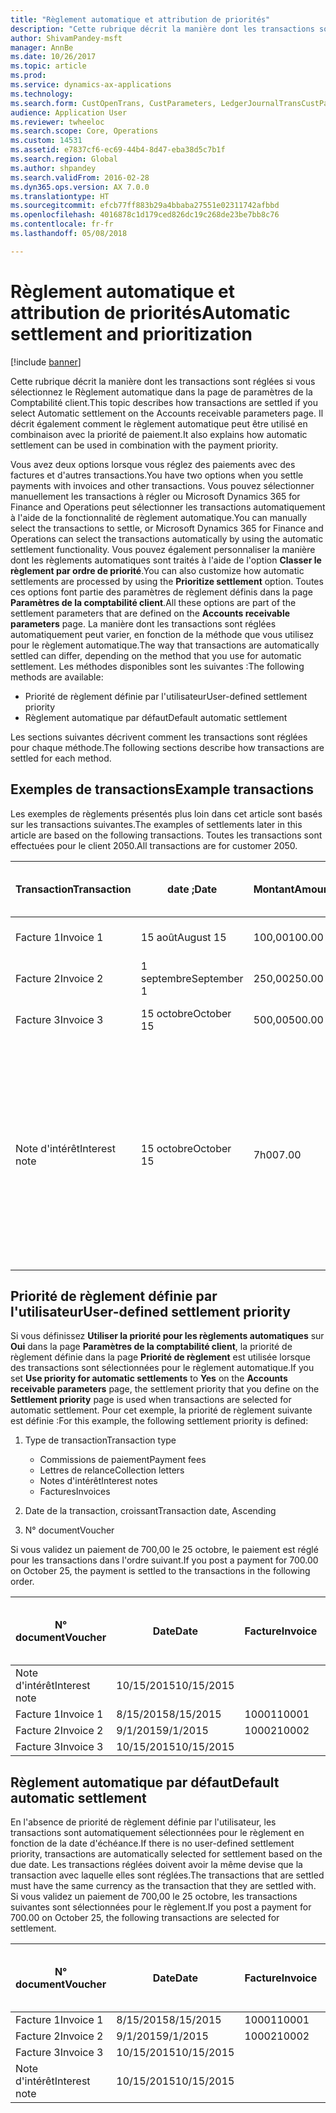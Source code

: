 ```yaml
---
title: "Règlement automatique et attribution de priorités"
description: "Cette rubrique décrit la manière dont les transactions sont réglées si vous sélectionnez le Règlement automatique dans la page de paramètres de la Comptabilité client. Il décrit également comment le règlement automatique peut être utilisé en combinaison avec la priorité de paiement."
author: ShivamPandey-msft
manager: AnnBe
ms.date: 10/26/2017
ms.topic: article
ms.prod: 
ms.service: dynamics-ax-applications
ms.technology: 
ms.search.form: CustOpenTrans, CustParameters, LedgerJournalTransCustPaym
audience: Application User
ms.reviewer: twheeloc
ms.search.scope: Core, Operations
ms.custom: 14531
ms.assetid: e7837cf6-ec69-44b4-8d47-eba38d5c7b1f
ms.search.region: Global
ms.author: shpandey
ms.search.validFrom: 2016-02-28
ms.dyn365.ops.version: AX 7.0.0
ms.translationtype: HT
ms.sourcegitcommit: efcb77ff883b29a4bbaba27551e02311742afbbd
ms.openlocfilehash: 4016878c1d179ced826dc19c268de23be7bb8c76
ms.contentlocale: fr-fr
ms.lasthandoff: 05/08/2018

---
```


# <a name="automatic-settlement-and-prioritization"></a><span data-ttu-id="bfe7f-104">Règlement automatique et attribution de priorités</span><span class="sxs-lookup"><span data-stu-id="bfe7f-104">Automatic settlement and prioritization</span></span>

[!include [banner](../includes/banner.md)]

<span data-ttu-id="bfe7f-105">Cette rubrique décrit la manière dont les transactions sont réglées si vous sélectionnez le Règlement automatique dans la page de paramètres de la Comptabilité client.</span><span class="sxs-lookup"><span data-stu-id="bfe7f-105">This topic describes how transactions are settled if you select Automatic settlement on the Accounts receivable parameters page.</span></span> <span data-ttu-id="bfe7f-106">Il décrit également comment le règlement automatique peut être utilisé en combinaison avec la priorité de paiement.</span><span class="sxs-lookup"><span data-stu-id="bfe7f-106">It also explains how automatic settlement can be used in combination with the payment priority.</span></span>

<span data-ttu-id="bfe7f-107">Vous avez deux options lorsque vous réglez des paiements avec des factures et d'autres transactions.</span><span class="sxs-lookup"><span data-stu-id="bfe7f-107">You have two options when you settle payments with invoices and other transactions.</span></span> <span data-ttu-id="bfe7f-108">Vous pouvez sélectionner manuellement les transactions à régler ou Microsoft Dynamics 365 for Finance and Operations peut sélectionner les transactions automatiquement à l'aide de la fonctionnalité de règlement automatique.</span><span class="sxs-lookup"><span data-stu-id="bfe7f-108">You can manually select the transactions to settle, or Microsoft Dynamics 365 for Finance and Operations can select the transactions automatically by using the automatic settlement functionality.</span></span> <span data-ttu-id="bfe7f-109">Vous pouvez également personnaliser la manière dont les règlements automatiques sont traités à l'aide de l'option **Classer le règlement par ordre de priorité**.</span><span class="sxs-lookup"><span data-stu-id="bfe7f-109">You can also customize how automatic settlements are processed by using the **Prioritize settlement** option.</span></span> <span data-ttu-id="bfe7f-110">Toutes ces options font partie des paramètres de règlement définis dans la page **Paramètres de la comptabilité client**.</span><span class="sxs-lookup"><span data-stu-id="bfe7f-110">All these options are part of the settlement parameters that are defined on the **Accounts receivable parameters** page.</span></span> <span data-ttu-id="bfe7f-111">La manière dont les transactions sont réglées automatiquement peut varier, en fonction de la méthode que vous utilisez pour le règlement automatique.</span><span class="sxs-lookup"><span data-stu-id="bfe7f-111">The way that transactions are automatically settled can differ, depending on the method that you use for automatic settlement.</span></span> <span data-ttu-id="bfe7f-112">Les méthodes disponibles sont les suivantes :</span><span class="sxs-lookup"><span data-stu-id="bfe7f-112">The following methods are available:</span></span>

-   <span data-ttu-id="bfe7f-113">Priorité de règlement définie par l'utilisateur</span><span class="sxs-lookup"><span data-stu-id="bfe7f-113">User-defined settlement priority</span></span>
-   <span data-ttu-id="bfe7f-114">Règlement automatique par défaut</span><span class="sxs-lookup"><span data-stu-id="bfe7f-114">Default automatic settlement</span></span>

<span data-ttu-id="bfe7f-115">Les sections suivantes décrivent comment les transactions sont réglées pour chaque méthode.</span><span class="sxs-lookup"><span data-stu-id="bfe7f-115">The following sections describe how transactions are settled for each method.</span></span>

## <a name="example-transactions"></a><span data-ttu-id="bfe7f-116">Exemples de transactions</span><span class="sxs-lookup"><span data-stu-id="bfe7f-116">Example transactions</span></span>
<span data-ttu-id="bfe7f-117">Les exemples de règlements présentés plus loin dans cet article sont basés sur les transactions suivantes.</span><span class="sxs-lookup"><span data-stu-id="bfe7f-117">The examples of settlements later in this article are based on the following transactions.</span></span> <span data-ttu-id="bfe7f-118">Toutes les transactions sont effectuées pour le client 2050.</span><span class="sxs-lookup"><span data-stu-id="bfe7f-118">All transactions are for customer 2050.</span></span>

| <span data-ttu-id="bfe7f-119">Transaction</span><span class="sxs-lookup"><span data-stu-id="bfe7f-119">Transaction</span></span>   | <span data-ttu-id="bfe7f-120">date ;</span><span class="sxs-lookup"><span data-stu-id="bfe7f-120">Date</span></span>        | <span data-ttu-id="bfe7f-121">Montant</span><span class="sxs-lookup"><span data-stu-id="bfe7f-121">Amount</span></span> | <span data-ttu-id="bfe7f-122">Conditions d'escompte de règlement</span><span class="sxs-lookup"><span data-stu-id="bfe7f-122">Cash discount terms</span></span> | <span data-ttu-id="bfe7f-123">Date d'escompte de règlement</span><span class="sxs-lookup"><span data-stu-id="bfe7f-123">Cash discount date</span></span> | <span data-ttu-id="bfe7f-124">Commentaires</span><span class="sxs-lookup"><span data-stu-id="bfe7f-124">Comments</span></span>                                                                                                                                                                                      |
|---------------|-------------|--------|---------------------|--------------------|-----------------------------------------------------------------------------------------------------------------------------------------------------------------------------------------------|
| <span data-ttu-id="bfe7f-125">Facture 1</span><span class="sxs-lookup"><span data-stu-id="bfe7f-125">Invoice 1</span></span>     | <span data-ttu-id="bfe7f-126">15 août</span><span class="sxs-lookup"><span data-stu-id="bfe7f-126">August 15</span></span>   | <span data-ttu-id="bfe7f-127">100,00</span><span class="sxs-lookup"><span data-stu-id="bfe7f-127">100.00</span></span> | <span data-ttu-id="bfe7f-128">2%14, Net 30</span><span class="sxs-lookup"><span data-stu-id="bfe7f-128">2%14, Net 30</span></span>        | <span data-ttu-id="bfe7f-129">29 août</span><span class="sxs-lookup"><span data-stu-id="bfe7f-129">August 29</span></span>          |                                                                                                                                                                                               |
| <span data-ttu-id="bfe7f-130">Facture 2</span><span class="sxs-lookup"><span data-stu-id="bfe7f-130">Invoice 2</span></span>     | <span data-ttu-id="bfe7f-131">1 septembre</span><span class="sxs-lookup"><span data-stu-id="bfe7f-131">September 1</span></span> | <span data-ttu-id="bfe7f-132">250,00</span><span class="sxs-lookup"><span data-stu-id="bfe7f-132">250.00</span></span> | <span data-ttu-id="bfe7f-133">2%14, Net 30</span><span class="sxs-lookup"><span data-stu-id="bfe7f-133">2%14, Net 30</span></span>        | <span data-ttu-id="bfe7f-134">15 septembre</span><span class="sxs-lookup"><span data-stu-id="bfe7f-134">September 15</span></span>       |                                                                                                                                                                                               |
| <span data-ttu-id="bfe7f-135">Facture 3</span><span class="sxs-lookup"><span data-stu-id="bfe7f-135">Invoice 3</span></span>     | <span data-ttu-id="bfe7f-136">15 octobre</span><span class="sxs-lookup"><span data-stu-id="bfe7f-136">October 15</span></span>  | <span data-ttu-id="bfe7f-137">500,00</span><span class="sxs-lookup"><span data-stu-id="bfe7f-137">500.00</span></span> | <span data-ttu-id="bfe7f-138">2% 14/Net 30</span><span class="sxs-lookup"><span data-stu-id="bfe7f-138">2% 14/Net 30</span></span>        | <span data-ttu-id="bfe7f-139">29 octobre</span><span class="sxs-lookup"><span data-stu-id="bfe7f-139">October 29</span></span>         |                                                                                                                                                                                               |
| <span data-ttu-id="bfe7f-140">Note d'intérêt</span><span class="sxs-lookup"><span data-stu-id="bfe7f-140">Interest note</span></span> | <span data-ttu-id="bfe7f-141">15 octobre</span><span class="sxs-lookup"><span data-stu-id="bfe7f-141">October 15</span></span>  | <span data-ttu-id="bfe7f-142">7h00</span><span class="sxs-lookup"><span data-stu-id="bfe7f-142">7.00</span></span>   |                     |                    | <span data-ttu-id="bfe7f-143">Cette note d'intérêt concerne la facture 1 et la facture 2.</span><span class="sxs-lookup"><span data-stu-id="bfe7f-143">This interest note is for invoice 1 and invoice 2.</span></span> <span data-ttu-id="bfe7f-144">Le montant calculé représente 2 % d'intérêts sur les montants qui sont en souffrance depuis 30 jours ou plus.</span><span class="sxs-lookup"><span data-stu-id="bfe7f-144">The amount is calculated as 2-percent interest on amounts that are 30 or more days past due.</span></span> <span data-ttu-id="bfe7f-145">Par exemple, 0,02 × (100,00 + 250,00) = 7,00.</span><span class="sxs-lookup"><span data-stu-id="bfe7f-145">For example, 0.02 × (100.00 + 250.00) = 7.00.</span></span> |

## <a name="user-defined-settlement-priority"></a><span data-ttu-id="bfe7f-146">Priorité de règlement définie par l'utilisateur</span><span class="sxs-lookup"><span data-stu-id="bfe7f-146">User-defined settlement priority</span></span>
<span data-ttu-id="bfe7f-147">Si vous définissez **Utiliser la priorité pour les règlements automatiques** sur **Oui** dans la page **Paramètres de la comptabilité client**, la priorité de règlement définie dans la page **Priorité de règlement** est utilisée lorsque des transactions sont sélectionnées pour le règlement automatique.</span><span class="sxs-lookup"><span data-stu-id="bfe7f-147">If you set **Use priority for automatic settlements** to **Yes** on the **Accounts receivable parameters** page, the settlement priority that you define on the **Settlement priority** page is used when transactions are selected for automatic settlement.</span></span> <span data-ttu-id="bfe7f-148">Pour cet exemple, la priorité de règlement suivante est définie :</span><span class="sxs-lookup"><span data-stu-id="bfe7f-148">For this example, the following settlement priority is defined:</span></span>

1.  <span data-ttu-id="bfe7f-149">Type de transaction</span><span class="sxs-lookup"><span data-stu-id="bfe7f-149">Transaction type</span></span>
    -   <span data-ttu-id="bfe7f-150">Commissions de paiement</span><span class="sxs-lookup"><span data-stu-id="bfe7f-150">Payment fees</span></span>
    -   <span data-ttu-id="bfe7f-151">Lettres de relance</span><span class="sxs-lookup"><span data-stu-id="bfe7f-151">Collection letters</span></span>
    -   <span data-ttu-id="bfe7f-152">Notes d'intérêt</span><span class="sxs-lookup"><span data-stu-id="bfe7f-152">Interest notes</span></span>
    -   <span data-ttu-id="bfe7f-153">Factures</span><span class="sxs-lookup"><span data-stu-id="bfe7f-153">Invoices</span></span>

2.  <span data-ttu-id="bfe7f-154">Date de la transaction, croissant</span><span class="sxs-lookup"><span data-stu-id="bfe7f-154">Transaction date, Ascending</span></span>
3.  <span data-ttu-id="bfe7f-155">N° document</span><span class="sxs-lookup"><span data-stu-id="bfe7f-155">Voucher</span></span>

<span data-ttu-id="bfe7f-156">Si vous validez un paiement de 700,00 le 25 octobre, le paiement est réglé pour les transactions dans l'ordre suivant.</span><span class="sxs-lookup"><span data-stu-id="bfe7f-156">If you post a payment for 700.00 on October 25, the payment is settled to the transactions in the following order.</span></span>

| <span data-ttu-id="bfe7f-157">N° document</span><span class="sxs-lookup"><span data-stu-id="bfe7f-157">Voucher</span></span>       | <span data-ttu-id="bfe7f-158">Date</span><span class="sxs-lookup"><span data-stu-id="bfe7f-158">Date</span></span>       | <span data-ttu-id="bfe7f-159">Facture</span><span class="sxs-lookup"><span data-stu-id="bfe7f-159">Invoice</span></span> | <span data-ttu-id="bfe7f-160">Montant dans la devise de transaction</span><span class="sxs-lookup"><span data-stu-id="bfe7f-160">Amount in transaction currency</span></span> | <span data-ttu-id="bfe7f-161">Montant à régler</span><span class="sxs-lookup"><span data-stu-id="bfe7f-161">Amount to settle</span></span> | <span data-ttu-id="bfe7f-162">Solde</span><span class="sxs-lookup"><span data-stu-id="bfe7f-162">Balance</span></span> | <span data-ttu-id="bfe7f-163">Devise</span><span class="sxs-lookup"><span data-stu-id="bfe7f-163">Currency</span></span> |
|---------------|------------|---------|--------------------------------|------------------|---------|----------|
| <span data-ttu-id="bfe7f-164">Note d'intérêt</span><span class="sxs-lookup"><span data-stu-id="bfe7f-164">Interest note</span></span> | <span data-ttu-id="bfe7f-165">10/15/2015</span><span class="sxs-lookup"><span data-stu-id="bfe7f-165">10/15/2015</span></span> |         | <span data-ttu-id="bfe7f-166">7h00</span><span class="sxs-lookup"><span data-stu-id="bfe7f-166">7.00</span></span>                           | <span data-ttu-id="bfe7f-167">7h00</span><span class="sxs-lookup"><span data-stu-id="bfe7f-167">7.00</span></span>             | <span data-ttu-id="bfe7f-168">0,00</span><span class="sxs-lookup"><span data-stu-id="bfe7f-168">0.00</span></span>    | <span data-ttu-id="bfe7f-169">USD</span><span class="sxs-lookup"><span data-stu-id="bfe7f-169">USD</span></span>      |
| <span data-ttu-id="bfe7f-170">Facture 1</span><span class="sxs-lookup"><span data-stu-id="bfe7f-170">Invoice 1</span></span>     | <span data-ttu-id="bfe7f-171">8/15/2015</span><span class="sxs-lookup"><span data-stu-id="bfe7f-171">8/15/2015</span></span>  | <span data-ttu-id="bfe7f-172">10001</span><span class="sxs-lookup"><span data-stu-id="bfe7f-172">10001</span></span>   | <span data-ttu-id="bfe7f-173">100,00</span><span class="sxs-lookup"><span data-stu-id="bfe7f-173">100.00</span></span>                         | <span data-ttu-id="bfe7f-174">100,00</span><span class="sxs-lookup"><span data-stu-id="bfe7f-174">100.00</span></span>           | <span data-ttu-id="bfe7f-175">0,00</span><span class="sxs-lookup"><span data-stu-id="bfe7f-175">0.00</span></span>    | <span data-ttu-id="bfe7f-176">USD</span><span class="sxs-lookup"><span data-stu-id="bfe7f-176">USD</span></span>      |
| <span data-ttu-id="bfe7f-177">Facture 2</span><span class="sxs-lookup"><span data-stu-id="bfe7f-177">Invoice 2</span></span>     | <span data-ttu-id="bfe7f-178">9/1/2015</span><span class="sxs-lookup"><span data-stu-id="bfe7f-178">9/1/2015</span></span>   | <span data-ttu-id="bfe7f-179">10002</span><span class="sxs-lookup"><span data-stu-id="bfe7f-179">10002</span></span>   | <span data-ttu-id="bfe7f-180">250,00</span><span class="sxs-lookup"><span data-stu-id="bfe7f-180">250.00</span></span>                         | <span data-ttu-id="bfe7f-181">250,00</span><span class="sxs-lookup"><span data-stu-id="bfe7f-181">250.00</span></span>           | <span data-ttu-id="bfe7f-182">0,00</span><span class="sxs-lookup"><span data-stu-id="bfe7f-182">0.00</span></span>    | <span data-ttu-id="bfe7f-183">USD</span><span class="sxs-lookup"><span data-stu-id="bfe7f-183">USD</span></span>      |
| <span data-ttu-id="bfe7f-184">Facture 3</span><span class="sxs-lookup"><span data-stu-id="bfe7f-184">Invoice 3</span></span>     | <span data-ttu-id="bfe7f-185">10/15/2015</span><span class="sxs-lookup"><span data-stu-id="bfe7f-185">10/15/2015</span></span> |         | <span data-ttu-id="bfe7f-186">500,00</span><span class="sxs-lookup"><span data-stu-id="bfe7f-186">500.00</span></span>                         | <span data-ttu-id="bfe7f-187">343,00</span><span class="sxs-lookup"><span data-stu-id="bfe7f-187">343.00</span></span>           | <span data-ttu-id="bfe7f-188">157,00</span><span class="sxs-lookup"><span data-stu-id="bfe7f-188">157.00</span></span>  | <span data-ttu-id="bfe7f-189">USD</span><span class="sxs-lookup"><span data-stu-id="bfe7f-189">USD</span></span>      |

## <a name="default-automatic-settlement"></a><span data-ttu-id="bfe7f-190">Règlement automatique par défaut</span><span class="sxs-lookup"><span data-stu-id="bfe7f-190">Default automatic settlement</span></span>
<span data-ttu-id="bfe7f-191">En l'absence de priorité de règlement définie par l'utilisateur, les transactions sont automatiquement sélectionnées pour le règlement en fonction de la date d'échéance.</span><span class="sxs-lookup"><span data-stu-id="bfe7f-191">If there is no user-defined settlement priority, transactions are automatically selected for settlement based on the due date.</span></span> <span data-ttu-id="bfe7f-192">Les transactions réglées doivent avoir la même devise que la transaction avec laquelle elles sont réglées.</span><span class="sxs-lookup"><span data-stu-id="bfe7f-192">The transactions that are settled must have the same currency as the transaction that they are settled with.</span></span> <span data-ttu-id="bfe7f-193">Si vous validez un paiement de 700,00 le 25 octobre, les transactions suivantes sont sélectionnées pour le règlement.</span><span class="sxs-lookup"><span data-stu-id="bfe7f-193">If you post a payment for 700.00 on October 25, the following transactions are selected for settlement.</span></span>

| <span data-ttu-id="bfe7f-194">N° document</span><span class="sxs-lookup"><span data-stu-id="bfe7f-194">Voucher</span></span>       | <span data-ttu-id="bfe7f-195">Date</span><span class="sxs-lookup"><span data-stu-id="bfe7f-195">Date</span></span>       | <span data-ttu-id="bfe7f-196">Facture</span><span class="sxs-lookup"><span data-stu-id="bfe7f-196">Invoice</span></span> | <span data-ttu-id="bfe7f-197">Montant dans la devise de transaction</span><span class="sxs-lookup"><span data-stu-id="bfe7f-197">Amount in transaction currency</span></span> | <span data-ttu-id="bfe7f-198">Montant à régler</span><span class="sxs-lookup"><span data-stu-id="bfe7f-198">Amount to settle</span></span> | <span data-ttu-id="bfe7f-199">Solde</span><span class="sxs-lookup"><span data-stu-id="bfe7f-199">Balance</span></span> | <span data-ttu-id="bfe7f-200">Devise</span><span class="sxs-lookup"><span data-stu-id="bfe7f-200">Currency</span></span> |
|---------------|------------|---------|--------------------------------|------------------|---------|----------|
| <span data-ttu-id="bfe7f-201">Facture 1</span><span class="sxs-lookup"><span data-stu-id="bfe7f-201">Invoice 1</span></span>     | <span data-ttu-id="bfe7f-202">8/15/2015</span><span class="sxs-lookup"><span data-stu-id="bfe7f-202">8/15/2015</span></span>  | <span data-ttu-id="bfe7f-203">10001</span><span class="sxs-lookup"><span data-stu-id="bfe7f-203">10001</span></span>   | <span data-ttu-id="bfe7f-204">100,00</span><span class="sxs-lookup"><span data-stu-id="bfe7f-204">100.00</span></span>                         | <span data-ttu-id="bfe7f-205">100,00</span><span class="sxs-lookup"><span data-stu-id="bfe7f-205">100.00</span></span>           | <span data-ttu-id="bfe7f-206">0,00</span><span class="sxs-lookup"><span data-stu-id="bfe7f-206">0.00</span></span>    | <span data-ttu-id="bfe7f-207">USD</span><span class="sxs-lookup"><span data-stu-id="bfe7f-207">USD</span></span>      |
| <span data-ttu-id="bfe7f-208">Facture 2</span><span class="sxs-lookup"><span data-stu-id="bfe7f-208">Invoice 2</span></span>     | <span data-ttu-id="bfe7f-209">9/1/2015</span><span class="sxs-lookup"><span data-stu-id="bfe7f-209">9/1/2015</span></span>   | <span data-ttu-id="bfe7f-210">10002</span><span class="sxs-lookup"><span data-stu-id="bfe7f-210">10002</span></span>   | <span data-ttu-id="bfe7f-211">250,00</span><span class="sxs-lookup"><span data-stu-id="bfe7f-211">250.00</span></span>                         | <span data-ttu-id="bfe7f-212">250,00</span><span class="sxs-lookup"><span data-stu-id="bfe7f-212">250.00</span></span>           | <span data-ttu-id="bfe7f-213">0,00</span><span class="sxs-lookup"><span data-stu-id="bfe7f-213">0.00</span></span>    | <span data-ttu-id="bfe7f-214">USD</span><span class="sxs-lookup"><span data-stu-id="bfe7f-214">USD</span></span>      |
| <span data-ttu-id="bfe7f-215">Facture 3</span><span class="sxs-lookup"><span data-stu-id="bfe7f-215">Invoice 3</span></span>     | <span data-ttu-id="bfe7f-216">10/15/2015</span><span class="sxs-lookup"><span data-stu-id="bfe7f-216">10/15/2015</span></span> |         | <span data-ttu-id="bfe7f-217">500,00</span><span class="sxs-lookup"><span data-stu-id="bfe7f-217">500.00</span></span>                         | <span data-ttu-id="bfe7f-218">350,00</span><span class="sxs-lookup"><span data-stu-id="bfe7f-218">350.00</span></span>           | <span data-ttu-id="bfe7f-219">150,00</span><span class="sxs-lookup"><span data-stu-id="bfe7f-219">150.00</span></span>  | <span data-ttu-id="bfe7f-220">USD</span><span class="sxs-lookup"><span data-stu-id="bfe7f-220">USD</span></span>      |
| <span data-ttu-id="bfe7f-221">Note d'intérêt</span><span class="sxs-lookup"><span data-stu-id="bfe7f-221">Interest note</span></span> | <span data-ttu-id="bfe7f-222">10/15/2015</span><span class="sxs-lookup"><span data-stu-id="bfe7f-222">10/15/2015</span></span> |         | <span data-ttu-id="bfe7f-223">7h00</span><span class="sxs-lookup"><span data-stu-id="bfe7f-223">7.00</span></span>                           | <span data-ttu-id="bfe7f-224">0,00</span><span class="sxs-lookup"><span data-stu-id="bfe7f-224">0.00</span></span>             | <span data-ttu-id="bfe7f-225">0,00</span><span class="sxs-lookup"><span data-stu-id="bfe7f-225">0.00</span></span>    | <span data-ttu-id="bfe7f-226">USD</span><span class="sxs-lookup"><span data-stu-id="bfe7f-226">USD</span></span>      |






